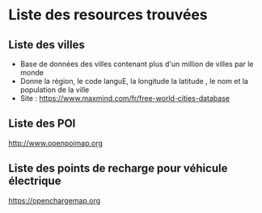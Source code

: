 # Liste des resources trouvées 

## Liste des villes 

- Base de données des villes contenant plus d'un million de villes par le monde
- Donne la région, le code languE, la longitude la latitude , le nom et la population de la ville
- Site : https://www.maxmind.com/fr/free-world-cities-database

## Liste des POI 

http://www.openpoimap.org

## Liste des points de recharge pour véhicule électrique 

https://openchargemap.org






